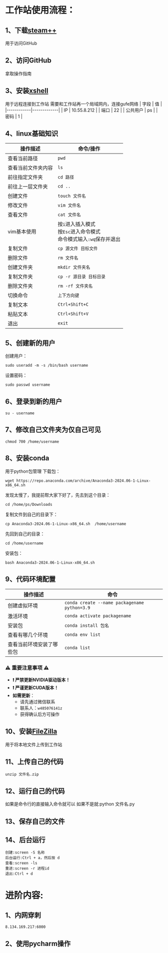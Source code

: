 # 工作站使用流程：
## 1、下载[steam++](https://steampp.net/)	
用于访问GitHub
## 2、访问GitHub
拿取操作指南
## 3、安装[xshell](https://www.xshell.com/zh/xshell/)
用于远程连接到工作站
需要和工作站再一个局域网内，连接gufe网络
| 字段       | 值          |
|------------|-------------|
| IP         | 10.55.8.212 |
| 端口       | 22          |
| 公共用户   | ps          |
| 密码       | 1           |
## 4、linux基础知识
| 操作描述               | 命令/操作                          |
|------------------------|-----------------------------------|
| 查看当前路径           | `pwd`                             |
| 查看当前文件夹内容     | `ls`                              |
| 前往指定文件夹         | `cd 路径`                         |
| 前往上一层文件夹       | `cd ..`                           |
| 创建文件               | `touch 文件名`                    |
| 修改文件               | `vim 文件名`                      |
| 查看文件               | `cat 文件名`                      |
| vim基本使用            | 按`i`进入插入模式<br>按`Esc`进入命令模式<br>命令模式输入`:wq`保存并退出 |
| 复制文件               | `cp 源文件 目标文件`              |
| 删除文件               | `rm 文件名`                       |
| 创建文件夹             | `mkdir 文件夹名`                  |
| 复制文件夹             | `cp -r 源目录 目标目录`           |
| 删除文件夹             | `rm -rf 文件夹名`                 |
| 切换命令               | `上下方向键`                    |
| 复制文本               | `Ctrl+Shift+C`                    |
| 粘贴文本               | `Ctrl+Shift+V`                    |
| 退出               | `exit`                    |
## 5、创建新的用户
创建用户：

	sudo useradd -m -s /bin/bash username
设置密码：

	sudo passwd username
## 6、登录到新的用户
	su - username
## 7、修改自己文件夹为仅自己可见
	chmod 700 /home/username
## 8、安装conda
用于python包管理
下载包：

	wget https://repo.anaconda.com/archive/Anaconda3-2024.06-1-Linux-x86_64.sh
发现太慢了，我提前帮大家下好了，先去到这个目录：

	cd /home/ps/Downloads
复制文件到自己的目录下：

	cp Anaconda3-2024.06-1-Linux-x86_64.sh  /home/username
先回到自己的目录：

	cd /home/username
安装包：

	bash Anaconda3-2024.06-1-Linux-x86_64.sh
## 9、代码环境配置
| 操作描述               | 命令                                   |
|------------------------|----------------------------------------|
| 创建虚拟环境           | `conda create --name packagename python=3.9` |
| 激活环境               | `conda activate packagename`          |
| 安装包                 | `conda install 包名`                  |
| 查看有哪几个环境       | `conda env list`                      |
| 查看当前环境安装了哪些包 | `conda list`                      |
### ⚠️ 重要注意事项 ⚠️

- **❗ 严禁更新NVIDIA驱动版本！**  
- **❗ 严谨更新CUDA版本！**  
- **如需更新**：  
  - 请先通过微信联系  
  - 联系人：`w485076141z`  
  - 获得确认后方可操作

 
## 10、安装[FileZilla](https://filezilla-project.org/)
用于将本地文件上传到工作站
## 11、上传自己的代码
	unzip 文件名.zip
## 12、运行自己的代码
如果是命令行的直接输入命令就可以
如果不是就:python 文件名.py
## 13、保存自己的文件
## 14、后台运行
	创建:screen -S 名称
	后台运行:Ctrl + a，然后按 d
	查看:screen -ls
	重进:screen -r 进程id
	退出:Ctrl + d
# 进阶内容:
## 1、内网穿刺
	8.134.169.217:6000
## 2、使用pycharm操作

